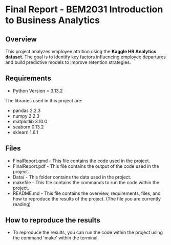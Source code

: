 # Final Report - BEM2031 Introduction to Business Analytics

## Overview
This project analyzes employee attrition using the **Kaggle HR Analytics dataset**. The goal is to identify key factors influencing employee departures and build predictive models to improve retention strategies.  


## Requirements
- Python Version = 3.13.2

The libraries used in this project are:
- pandas 2.2.3
- numpy 2.2.3
- matplotlib 3.10.0
- seaborn 0.13.2
- sklearn 1.6.1

## Files
- FinalReport.qmd - This file contains the code used in the project.
- FinalReport.pdf - This file contains the output of the code used in the project.
- Data/ - This folder contains the data used in the project.
- makefile - This file contains the commands to run the code within the project.
- README.md - This file contains the overview, requirements, files, and how to reproduce the results of the project. (The file you are currently reading)

## How to reproduce the results
- To reproduce the results, you can run the code within the project using the command 'make' within the terminal.
